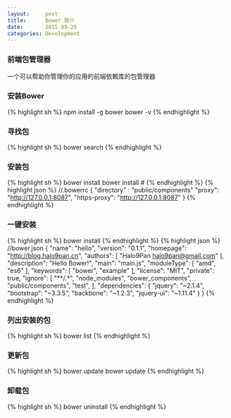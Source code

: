 ```yaml
---
layout:     post
title:      Bower 简介
date:       2015-09-25
categories: Development
---
```


### 前端包管理器
一个可以帮助你管理你的应用的前端依赖库的包管理器

### 安装Bower
{% highlight sh %}
npm install -g bower
bower -v
{% endhighlight %}

### 寻找包
{% highlight sh %}
bower search <word>
{% endhighlight %}

### 安装包
{% highlight sh %}
bower install <package>
bower install <package>#<version>
{% endhighlight %}
{% highlight json %}
//.bowerrc
{
  "directory" : "public/components"
  "proxy": "http://127.0.0.1:8087",
  "https-proxy": "http://127.0.0.1:8087"
}
{% endhighlight %}

### 一键安装
{% highlight sh %}
bower install
{% endhighlight %}
{% highlight json %}
//bower.json
{
  "name": "hello",
  "version": "0.1.1",
  "homepage": "http://blog.halo9pan.cn",
  "authors": [
    "Halo9Pan <halo9pan@gmail.com>"
  ],
  "description": "Hello Bower!",
  "main": "main.js",
  "moduleType": [
    "amd",
    "es6"
  ],
  "keywords": [
    "bower",
    "example"
  ],
  "license": "MIT",
  "private": true,
  "ignore": [
    "**/.*",
    "node_modules",
    "bower_components",
    "public/components",
    "test",
  ],
  "dependencies": {
    "jquery": "~2.1.4",
    "bootstrap": "~3.3.5",
    "backbone": "~1.2.3",
    "jquery-ui": "~1.11.4"
  }
}
{% endhighlight %}

### 列出安装的包
{% highlight sh %}
bower list
{% endhighlight %}

### 更新包
{% highlight sh %}
bower update
bower update <package>
{% endhighlight %}

### 卸载包
{% highlight sh %}
bower uninstall <package>
{% endhighlight %}

